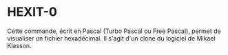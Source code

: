 # HEXIT-0
Cette commande, écrit en Pascal (Turbo Pascal ou Free Pascal), permet de visualiser un fichier hexadécimal. Il s'agit d'un clone du logiciel de Mikael Klasson.
